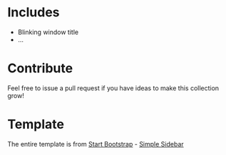 # Includes
* Blinking window title
* ...

# Contribute
Feel free to issue a pull request if you have ideas to make this collection grow!

# Template
The entire template is from [Start Bootstrap](http://startbootstrap.com/) - [Simple Sidebar](http://startbootstrap.com/template-overviews/simple-sidebar/)
